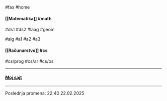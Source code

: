 #fax #home
$\:$

#### [[Matematika]] #math
#ds1 #ds2 #laag #geom 

#alg #a1 #a2 #a3
$\:$
#### [[Računarstvo]] #cs
#cs/prog #cs/ar #cs/os
$\:$

---
#### [Moj sajt](https://ximinary.github.io/web/)

---
Poslednja promena: 22:40 22.02.2025
